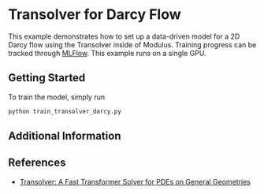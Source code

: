 # Transolver for Darcy Flow

This example demonstrates how to set up a data-driven model for a 2D Darcy flow using
the Transolver inside of Modulus.
Training progress can be tracked through [MLFlow](https://mlflow.org/docs/latest/index.html).
This example runs on a single GPU.

## Getting Started

To train the model, simply run

```bash
python train_transolver_darcy.py
```

## Additional Information

## References

- [Transolver: A Fast Transformer Solver for PDEs on General Geometries](https://arxiv.org/abs/2402.02366)

